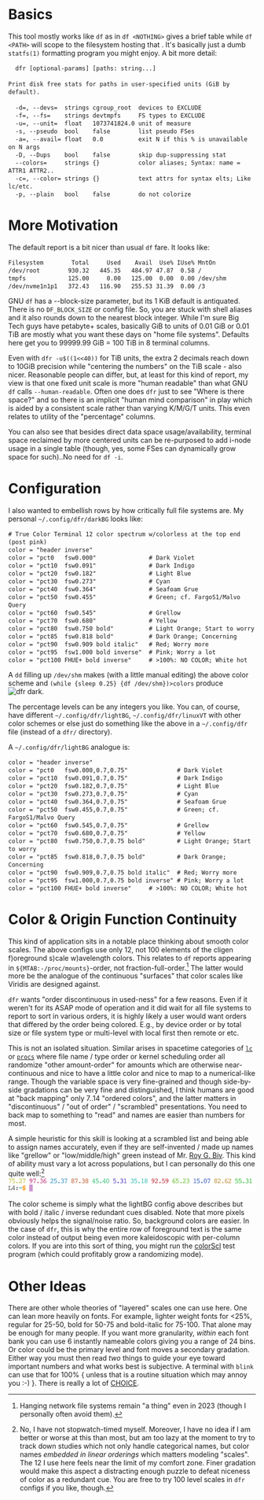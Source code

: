 Basics
======

This tool mostly works like `df` as in `df <NOTHING>` gives a brief table while
`df <PATH>` will scope to the filesystem hosting that <PATH>.  It's basically
just a dumb `statfs(1)` formatting program you might enjoy.  A bit more detail:
```
  dfr [optional-params] [paths: string...]

Print disk free stats for paths in user-specified units (GiB by default).

  -d=, --devs=  strings cgroup_root  devices to EXCLUDE
  -f=, --fs=    strings devtmpfs     FS types to EXCLUDE
  -u=, --unit=  float   1073741824.0 unit of measure
  -s, --pseudo  bool    false        list pseudo FSes
  -a=, --avail= float   0.0          exit N if this % is unavailable on N args
  -D, --Dups    bool    false        skip dup-suppressing stat
  --colors=     strings {}           color aliases; Syntax: name = ATTR1 ATTR2..
  -c=, --color= strings {}           text attrs for syntax elts; Like lc/etc.
  -p, --plain   bool    false        do not colorize
```

More Motivation
===============

The default report is a bit nicer than usual `df` fare.  It looks like:
```
Filesystem        Total     Used    Avail  Use% IUse% MntOn
/dev/root        930.32   445.35   484.97 47.87  0.58 /
tmpfs            125.00     0.00   125.00  0.00  0.00 /dev/shm
/dev/nvme1n1p1   372.43   116.90   255.53 31.39  0.00 /3
```
GNU `df` has a --block-size parameter, but its 1 KiB default is antiquated.
There is no `DF_BLOCK_SIZE` or config file.  So, you are stuck with shell
aliases and it also rounds down to the nearest block integer.  While I'm sure
Big Tech guys have petabyte+ scales, basically GiB to units of 0.01 GiB or
0.01 TiB are mostly what you want these days on "home file systems".  Defaults
here get you to 99999.99 GiB = 100 TiB in 8 terminal columns.

Even with `dfr -u$((1<<40))` for TiB units, the extra 2 decimals reach down to
10GiB precision while "centering the numbers" on the TiB scale - also nicer.
Reasonable people can differ, but, at least for this kind of report, my view is
that one fixed unit scale is more "human readable" than what GNU `df` calls
`--human-readable`.  Often one does `dfr` just to see "Where is there space?"
and so there is an implicit "human mind comparison" in play which is aided by
a consistent scale rather than varying K/M/G/T units.  This even relates to
utility of the "percentage" columns.

You can also see that besides direct data space usage/availability, terminal
space reclaimed by more centered units can be re-purposed to add i-node usage
in a single table (though, yes, some FSes can dynamically grow space for
such)..No need for `df -i`.

Configuration
=============

I also wanted to embellish rows by how critically full file systems are.  My
personal `~/.config/dfr/darkBG` looks like:
```
# True Color Terminal 12 color spectrum w/colorless at the top end (post pink)
color = "header inverse"
color = "pct0   fsw0.000"               # Dark Violet
color = "pct10  fsw0.091"               # Dark Indigo
color = "pct20  fsw0.182"               # Light Blue
color = "pct30  fsw0.273"               # Cyan
color = "pct40  fsw0.364"               # Seafoam Grue
color = "pct50  fsw0.455"               # Green; cf. FargoS1/Malvo Query
color = "pct60  fsw0.545"               # Grellow
color = "pct70  fsw0.680"               # Yellow
color = "pct80  fsw0.750 bold"          # Light Orange; Start to worry
color = "pct85  fsw0.818 bold"          # Dark Orange; Concerning
color = "pct90  fsw0.909 bold italic"   # Red; Worry more
color = "pct95  fsw1.000 bold inverse"  # Pink; Worry a lot
color = "pct100 FHUE+ bold inverse"     # >100%: NO COLOR; White hot
```
A `dd` filling up `/dev/shm` makes (with a little manual editing) the above
color scheme and `(while {sleep 0.25} {df /dev/shm})>colors` produce ![dfr
dark](dfrDark.png).

The percentage levels can be any integers you like.  You can, of course, have
different `~/.config/dfr/lightBG`, `~/.config/dfr/linuxVT` with other color
schemes or else just do something like the above in a `~/.config/dfr` file
(instead of a `dfr/` directory).

A `~/.config/dfr/lightBG` analogue is:
```
color = "header inverse"
color = "pct0   fsw0.000,0.7,0.75"              # Dark Violet
color = "pct10  fsw0.091,0.7,0.75"              # Dark Indigo
color = "pct20  fsw0.182,0.7,0.75"              # Light Blue
color = "pct30  fsw0.273,0.7,0.75"              # Cyan
color = "pct40  fsw0.364,0.7,0.75"              # Seafoam Grue
color = "pct50  fsw0.455,0.7,0.75"              # Green; cf. FargoS1/Malvo Query
color = "pct60  fsw0.545,0.7,0.75"              # Grellow
color = "pct70  fsw0.680,0.7,0.75"              # Yellow
color = "pct80  fsw0.750,0.7,0.75 bold"         # Light Orange; Start to worry
color = "pct85  fsw0.818,0.7,0.75 bold"         # Dark Orange; Concerning
color = "pct90  fsw0.909,0.7,0.75 bold italic"  # Red; Worry more
color = "pct95  fsw1.000,0.7,0.75 bold inverse" # Pink; Worry a lot
color = "pct100 FHUE+ bold inverse"     # >100%: NO COLOR; White hot
```

Color & Origin Function Continuity
==================================
This kind of application sits in a notable place thinking about smooth color
scales.  The above configs use only 12, not 100 elements of the cligen
f)oreground s)cale w)avelength colors.  This relates to `df` reports appearing
in `${MTAB:-/proc/mounts}`-order, not fraction-full-order.[^1]  The latter would
more be the analogue of the continuous "surfaces" that color scales like Viridis
are designed against.

`dfr` wants "order discontinuous in used-ness" for a few reasons.  Even if it
weren't for its ASAP mode of operation and it did wait for all file systems to
report to sort in various orders, it is highly likely a user would want orders
that differed by the order being colored.  E.g., by device order or by total
size or file system type or multi-level with local first then remote or etc.

This is not an isolated situation.  Similar arises in spacetime categories of
[`lc`](https://github.com/c-blake/lc) or
[`procs`](https://github.com/c-blake/procs) where file name / type order or
kernel scheduling order all randomize "other amount-order" for amounts which are
otherwise near-continuous and nice to have a little color and nice to map to a
numerical-like range.  Though the variable space is very fine-grained and though
side-by-side gradations can be very fine and distinguished, I think humans are
good at "back mapping" only 7..14 "ordered colors", and the latter matters in
"discontinuous" / "out of order" / "scrambled" presentations.  You need to back
map to something to "read" and names are easier than numbers for most.

A simple heuristic for this skill is looking at a scrambled list and being able
to assign names accurately, even if they are self-invented / made up names like
"grellow" or "low/middle/high" green instead of Mr. [Roy G.
Biv](https://en.wikipedia.org/wiki/ROYGBIV).  This kind of ability must vary a
lot across populations, but I can personally do this one quite well:[^2]
![scrambled lightBG](dfrLight.png)

The color scheme is simply what the lightBG config above describes but with bold
/ italic / inverse redundant cues disabled.  Note that more pixels obviously
helps the signal/noise ratio.  So, background colors are easier.  In the case of
`dfr`, this is why the entire row of foreground text is the same color instead
of output being even more kaleidoscopic with per-column colors.  If you are into
this sort of thing, you might run the
[colorScl](https://github.com/c-blake/cligen/blob/master/cligen/colorScl.nim)
test program (which could profitably grow a randomizing mode).

Other Ideas
===========
There are other whole theories of "layered" scales one can use here.  One can
lean more heavily on fonts.  For example, lighter weight fonts for <25%, regular
for 25-50, bold for 50-75 and bold-italic for 75-100.  That alone may be enough
for many people.  If you want more granularity, *within* each font bank you can
use 6 instantly nameable colors giving you a range of 24 bins.  Or color could
be the primary level and font moves a secondary gradation.  Either way you must
then read *two* things to guide your eye toward important numbers and what works
best is subjective.  A terminal with `blink` can use that for 100% { unless that
is a routine situation which may annoy you :-) }.  There is really a lot of
[CHOICE](https://github.com/c-blake/cligen/wiki/Text-Attributes-supported-in-Config-files).

[^1]: Hanging network file systems remain "a thing" even in 2023 (though I
personally often avoid them). 

[^2]: No, I have not stopwatch-timed myself.  Moreover, I have no idea if I am
better or worse at this than most, but am too lazy at the moment to try to track
down studies which not only handle categorical names, but color names *embedded
in linear orderings* which matters modeling "scales".  The 12 I use here feels
near the limit of my comfort zone.  Finer gradation would make this aspect a
distracting enough puzzle to defeat niceness of color as a redundant cue.  You
are free to try 100 level scales in `dfr` configs if you like, though.
